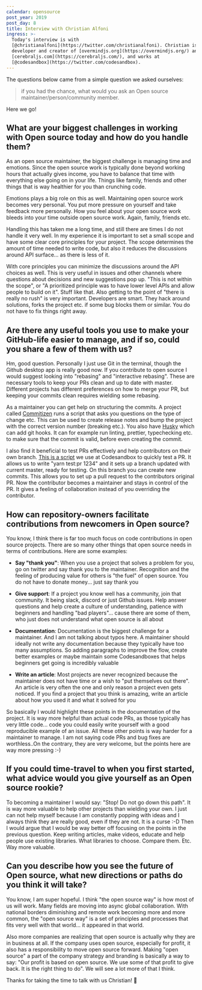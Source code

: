 ```yaml
---
calendar: opensource
post_year: 2019
post_day: 8
title: Interview with Christian Alfoni
ingress: >-
  Today's interview is with
  [@christianalfoni](https://twitter.com/christianalfoni). Christian is a
  developer and creator of [overmindjs.org](https://overmindjs.org/) and
  [cerebraljs.com](https://cerebraljs.com/), and works at
  [@codesandbox](https://twitter.com/codesandbox).
---
```

The questions below came from a simple question we asked ourselves: 

> if you had the chance, what would you ask an Open source maintainer/person/community member.

Here we go!

## What are your biggest challenges in working with Open source today and how do you handle them?

As an open source maintainer, the biggest challenge is managing time and emotions. Since the open source work is typically done beyond working hours that actually gives income, you have to balance that time with everything else going on in your life. Things like family, friends and other things that is way healthier for you than crunching code. 

Emotions plays a big role on this as well. Maintaining open source work becomes very personal. You put more pressure on yourself and take feedback more personally. How you feel about your open source work bleeds into your time outside open source work. Again, family, friends etc. 

Handling this has taken me a long time, and still there are times I do not handle it very well. In my experience it is important to set a small scope and have some clear core principles for your project. The scope determines the amount of time needed to write code, but also it reduces the discussions around API surface... as there is less of it. 

With core principles you can minimize the discussions around the API choices as well. This is very useful in issues and other channels where questions about decisions and new suggestions pop up. "This is not within the scope", or "A prioritized principle was to have lower level APIs and allow people to build on it". Stuff like that. Also getting to the point of "there is really no rush" is very important. Developers are smart. They hack around solutions, forks the project etc. if some bug blocks them or similar. You do not have to fix things right away.

## Are there any useful tools you use to make your GitHub-life easier to manage, and if so, could you share a few of them with us?

Hm, good question. Personally I just use Git in the terminal, though the Github desktop app is really good now. If you contribute to open source I would suggest looking into "rebasing" and "interactive rebasing". These are necessary tools to keep your PRs clean and up to date with master. Different projects has different preferences on how to merge your PR, but keeping your commits clean requires wielding some rebasing.

As a maintainer you can get help on structuring the commits. A project called [Commitizen](https://www.npmjs.com/package/commitizen) runs a script that asks you questions on the type of change etc. This can be used to create release notes and bump the project with the correct version number (breaking etc.). You also have [Husky](https://www.npmjs.com/package/husky) which can add git hooks. It can for example run linting, prettier, typechecking etc. to make sure that the commit is valid, before even creating the commit. 

I also find it beneficial to test PRs effectively and help contributors on their own branch. [This is a script](https://gist.github.com/christianalfoni/393b00ccabe128b44ce52025f3c7ab5a) we use at Codesandbox to quickly test a PR. It allows us to write "yarn test:pr 1234" and it sets up a branch updated with current master, ready for testing. On this branch you can create new commits. This allows you to set up a pull request to the contributors original PR. Now the contributor becomes a maintainer and stays in control of the PR. It gives a feeling of collaboration instead of you overriding the contributor.

## How can repository-owners facilitate contributions from newcomers in Open source?

You know, I think there is far too much focus on code contributions in open source projects. There are so many other things that open source needs in terms of contributions. Here are some examples:

- **Say "thank you"**: When you use a project that solves a problem for you, go on twitter and say thank you to the maintainer. Recognition and the feeling of producing value for others is "the fuel" of open source. You do not have to donate money... just say thank you

- **Give support**: If a project you know well has a community, join that community. It being slack, discord or just Github issues. Help answer questions and help create a culture of understanding, patience with beginners and handling "bad players"... cause there are some of them, who just does not understand what open source is all about

- **Documentation**: Documentation is the biggest challenge for a maintainer. And I am not talking about typos here. A maintainer should ideally not write any documentation because they typically have too many assumptions. So adding paragraphs to improve the flow, create better examples or maybe maintain some Codesandboxes that helps beginners get going is incredibly valuable

- **Write an article**: Most projects are never recognized because the maintainer does not have time or a wish to "put themselves out there". An article is very often the one and only reason a project even gets noticed. If you find a project that you think is amazing, write an article about how you used it and what it solved for you

So basically I would highlight these points in the documentation of the project. It is way more helpful than actual code PRs, as those typically has very little code... code you could easily write yourself with a good reproducible example of an issue. All these other points is way harder for a maintainer to manage. I am not saying code PRs and bug fixes are worthless..On the contrary, they are very welcome, but the points here are way more pressing :-)

## If you could time-travel to when you first started, what advice would you give yourself as an Open source rookie?

To becoming a maintainer I would say: "Stop! Do not go down this path". It is way more valuable to help other projects than wielding your own. I just can not help myself because I am constantly popping with ideas and I always think they are really good, even if they are not. It is a curse :-D Then I would argue that I would be way better off focusing on the points in the previous question. Keep writing articles, make videos, educate and help people use existing libraries. What libraries to choose. Compare them. Etc. Way more valuable.

## Can you describe how you see the future of Open source, what new directions or paths do you think it will take?

You know, I am super hopeful. I think "the open source way" is how most of us will work. Many fields are moving into async global collaboration. With national borders diminishing and remote work becoming more and more common, the "open source way" is a set of principles and processes that fits very well with that world... it appeared in that world. 

Also more companies are realizing that open source is actually why they are in business at all. If the company uses open source, especially for profit, it also has a responsibility to move open source forward. Making "open source" a part of the company strategy and branding is basically a way to say: "Our profit is based on open source. We use some of that profit to give back. It is the right thing to do". We will see a lot more of that I think.

Thanks for taking the time to talk with us Christian! 💪
